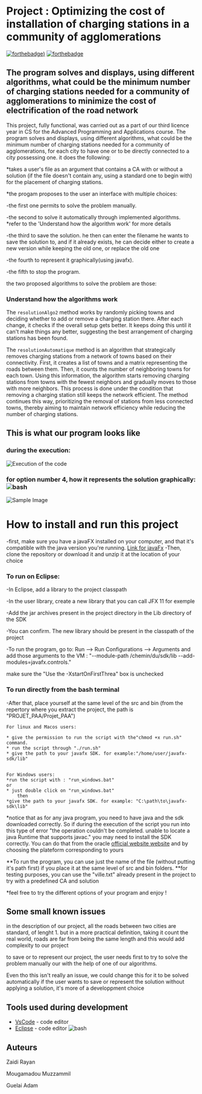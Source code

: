 # Project : Optimizing the cost of installation of charging stations in a community of agglomerations 

[![forthebadge](https://forthebadge.com/images/badges/made-with-java.svg))](http://forthebadge.com)  [![forthebadge](https://forthebadge.com/images/badges/powered-by-coffee.svg)](http://forthebadge.com)

## The program solves and displays, using different algorithms, what could be the minimum number of charging stations needed for a community of agglomerations to minimize the cost of electrification of the road network


This project, fully functional, was carried out as a part of our third licence year in CS for the Advanced Programming and Applications course.
The program solves and displays, using different algorithms, what could be the minimum number of charging stations needed for a community of agglomerations, for each city to have one or to be directly connected to a city possessing one.
it does the following:

*takes a user's file as an argument that contains a CA with or without a solution (if the file doesn't contain any, using a standard one to begin with) for the placement of charging stations.

*the progam proposes to the user an interface with multiple choices:

-the first one permits to solve the problem manually.

-the second to solve it automatically through implemented algorithms.
*refer to the 'Understand how the algorithm work' for more details

-the third to save the solution.
he then can enter the filename he wants to save the solution to, and if it already exists, he can decide either to create a new version while keeping the old one, or replace the old one

-the fourth to represent it graphically(using javafx).

-the fifth to stop the program.

the two proposed algorithms to solve the problem are those:

### Understand how the algorithms work

The `resolutionAlgo2` method works by randomly picking towns and deciding whether to add or remove a charging station there. After each change, it checks if the overall setup gets better. It keeps doing this until it can't make things any better, suggesting the best arrangement of charging stations has been found.

The `resolutionAutomatique` method is an algorithm that strategically removes charging stations from a network of towns based on their connectivity. First, it creates a list of towns and a matrix representing the roads between them. Then, it counts the number of neighboring towns for each town. Using this information, the algorithm starts removing charging stations from towns with the fewest neighbors and gradually moves to those with more neighbors. This process is done under the condition that removing a charging station still keeps the network efficient. The method continues this way, prioritizing the removal of stations from less connected towns, thereby aiming to maintain network efficiency while reducing the number of charging stations.

## This is what our program looks like
### during the execution:

![Execution of the code](https://github.com/Muzza1103/PROJET_PAA/tree/main/Projet_PAA/img/bash.png)

### for option number 4, how it represents the solution graphically:![bash](https://github.com/Muzza1103/PROJET_PAA/assets/116688330/b8a68e42-3805-47a4-a582-f0628b8b9fce)


![Sample Image](https://github.com/Muzza1103/PROJET_PAA/tree/main/Projet_PAA/img/javafx.png)

# How to install and run this project

-first, make sure you have a javaFX installed on your computer, and that it's compatible with the java version you're running.
[Link for javaFx](https://gluonhq.com/products/javafx/)
-Then, clone the repository or download it and unzip it at the location of your choice

### To run on Eclipse:

-In Eclipse, add a library to the project classpath

-In the user library, create a new library that you can call JFX 11 for exemple

-Add the jar archives present in the project directory in the Lib directory of the SDK

-You can confirm. The new library should be present in the classpath of the project

-To run the program, go to:
Run --> Run Configurations --> Arguments and add those arguments to the VM : "--module-path /chemin/du/sdk/lib --add-modules=javafx.controls."

make sure the "Use the -XstartOnFirstThrea" box is unchecked

### To run directly from the bash terminal

-After that, place yourself at the same level of the src and bin (from the repertory where you extract the project, the path is "PROJET_PAA/Projet_PAA")

    For linux and Macos users:

    * give the permission to run the script with the"chmod +x run.sh" command.
    * run the script through "./run.sh"
    * give the path to your javafx SDK. for example:"/home/user/javafx-sdk/lib"


    For Windows users:
    *run the script with : "run_windows.bat"
    or
    * just double click on "run_windows.bat"
        then 
    *give the path to your javafx SDK. for example: "C:\path\to\javafx-sdk\lib"

*notice that as for any java program, you need to have java and the sdk downloaded correctly. So if during the execution of the script you run into this type of error "the operation couldn't be completed. unable to locate a java Runtime that supports javac." you may need to install the SDK correctly. You can do that from the oracle [official website website](https://www.oracle.com/java/technologies/downloads/) and by choosing the plateform corresponding to yours 


**To run the program, you can use just the name of the file (without putting it's path first) if you place it at the same level of src and bin folders.
**for testing purposes, you can use the "ville.txt" already present in the project to try with a predefined CA and solution

*feel free to try the different options of your program and enjoy !

## Some small known issues 

in the description of our project, all the roads between two cities are standard, of lenght 1. but in a more practical definition, taking it count the real world, roads are far from being the same length and this would add complexity to our project


to save or to represent our project, the user needs first to try to solve the problem manually our with the help of one of our algorithms.

Even tho this isn't really an issue, we could change this for it to be solved automatically if the user wants to save or represent the solution without applying a solution, it's more of a developpment choice



## Tools used during development


* [VsCode](https://code.visualstudio.com/) - code editor
* [Eclipse](https://eclipseide.org) - code editor
![bash](https://github.com/Muzza1103/PROJET_PAA/assets/116688330/af9e54f1-f048-4986-a37a-deb2a625a4aa)


## Auteurs
Zaidi Rayan

Mougamadou Muzzammil

Guelai Adam





 
